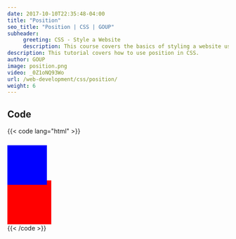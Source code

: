 ```yaml
---
date: 2017-10-10T22:35:48-04:00
title: "Position"
seo_title: "Position | CSS | GOUP"
subheader:
     greeting: CSS - Style a Website
     description: This course covers the basics of styling a website using CSS. Work your way through the videos/articles and I'll teach you everything you need to know to style a basic website!
description: This tutorial covers how to use position in CSS.
author: GOUP
image: position.png
video: _0Z1oNQ93Wo
url: /web-development/css/position/
weight: 6
---
```


## Code

{{< code lang="html" >}}
<div style="position: relative; top: 10px; bottom: 10px; width:90px; height:90px; background-color:blue;"></div>
<div style="width:100px; height:100px; background-color:red;"></div>
{{< /code >}}